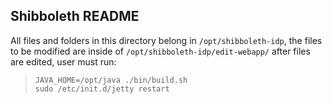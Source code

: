 ## Shibboleth README ##

All files and folders in this directory belong in `/opt/shibboleth-idp`, the files to be modified are inside of `/opt/shibboleth-idp/edit-webapp/` after files are edited, user must run:

> `JAVA_HOME=/opt/java ./bin/build.sh` <br />
> `sudo /etc/init.d/jetty restart`
